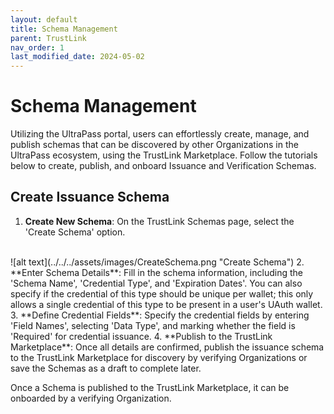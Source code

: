 ```yaml
---
layout: default
title: Schema Management
parent: TrustLink
nav_order: 1
last_modified_date: 2024-05-02
---
```


# Schema Management

Utilizing the UltraPass portal, users can effortlessly create, manage, and publish schemas that can be discovered by other Organizations in the UltraPass ecosystem, using the TrustLink Marketplace. Follow the tutorials below to create, publish, and onboard Issuance and Verification Schemas.

## Create Issuance Schema
1. **Create New Schema**: On the TrustLink Schemas page, select the 'Create Schema' option.
<br>
![alt text](../../../assets/images/CreateSchema.png "Create Schema")
2. **Enter Schema Details**: Fill in the schema information, including the 'Schema Name', 'Credential Type', and 'Expiration Dates'. You can also specify if the credential of this type should be unique per wallet; this only allows a single credential of this type to be present in a user's UAuth wallet.
3. **Define Credential Fields**: Specify the credential fields by entering 'Field Names', selecting 'Data Type', and marking whether the field is 'Required' for credential issuance.
4. **Publish to the TrustLink Marketplace**: Once all details are confirmed, publish the issuance schema to the TrustLink Marketplace for discovery by verifying Organizations or save the Schemas as a draft to complete later.

Once a Schema is published to the TrustLink Marketplace, it can be onboarded by a verifying Organization.
